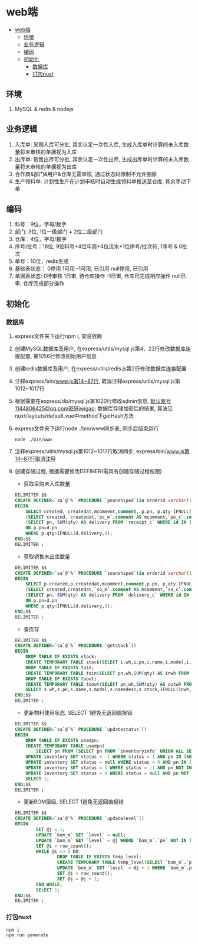 # web端
<!-- TOC -->

- [web端](#web端)
  - [环境](#环境)
  - [业务逻辑](#业务逻辑)
  - [编码](#编码)
  - [初始化](#初始化)
    - [数据库](#数据库)
    - [打包nuxt](#打包nuxt)

<!-- /TOC -->

## 环境

1. MySQL & redis & nodejs

## 业务逻辑

1. 入库单: 采购入库可分批, 其余认定一次性入库, 生成入库单时计算的未入库数量将未审核的单据视为入库
2. 出库单: 销售出库可分批, 其余认定一次性出库, 生成出库单时计算的未入库数量将未审核的单据视为出库
3. 合作商&部门&用户&仓库无需审核, 通过状态码限制不允许删除
4. 生产领料单: 计划性生产在计划审核时自动生成领料单推送至仓库, 其余手动下单

## 编码

1. 料号：9位，字母/数字
2. 部门: 3位, 1位一级部门 + 2位二级部门
3. 仓库：4位，字母/数字
4. 序号/批号：18位, 9位料号+4位年周+4位流水+1位序号/批次符, 1序号 & 0批次
5. 单号：10位，redis生成
6. 基础表状态：
    0停用
    1可用
    -1可用, 已引用
    null停用, 已引用
7. 单据表状态:
    0待审核
    1已审, 待仓库操作
    -1已审, 仓库已完成相应操作
    null已审, 仓库完成部分操作  

## 初始化

### 数据库

1. express文件夹下运行npm i, 安装依赖
2. 创建MySQL数据库及用户, 在express/utils/mysql.js第4、22行修改数据库连接配置, 第1056行修改初始用户信息
3. 创建redis数据库及用户, 在express/utils/redis.js第2行修改数据库连接配置
4. 注释express/bin/www.js第14~87行, 取消注释express/utils/mysql.js第1012~1017行
5. 根据需要在express/db/mysql.js第1020行修改admin信息, 默认账号1144806425@qq.com密码iwigao; 数据库存储加密后的结果, 算法见nuxt/layouts/default.vue中method下getHash方法
6. express文件夹下运行node ./bin/www同步表, 同步后结束运行

    ```shell
    node ./bin/www
    ```

7. 注释express/utils/mysql.js第1012~1017行取消同步, express/bin/www.js第14~87行取消注释
8. 创建存储过程, 根据需要修改DEFINER(需具有创建存储过程权限)
   - 获取采购未入库数量

    ```sql
    DELIMITER $$
    CREATE DEFINER=`sa`@`%` PROCEDURE `pounshiped`(in orderid varchar(10))
    BEGIN
        SELECT created, createdat,mcomment,comment, p.pn, p.qty-IFNULL(d.delivery,0) AS qty, IF(d.delivery IS NULL, false, true) AS shiped FROM
        (SELECT created, createdat,`po_m`.comment AS mcomment,`po_c`.comment, pn, qty FROM `po_c` LEFT JOIN `po_m` ON `po_c`.id=`po_m`.id WHERE `po_m`.id=orderid) AS p LEFT JOIN 
        (SELECT pn, SUM(qty) AS delivery FROM `receipt_c` WHERE id IN (SELECT id FROM `receipt_m` WHERE superiorid=orderid AND cat='采购入库') GROUP BY pn) AS d 
        ON p.pn=d.pn
        WHERE p.qty>IFNULL(d.delivery,0);
    END;$$
    DELIMITER ;
    ```

   - 获取销售未出库数量

    ```sql
    DELIMITER $$
    CREATE DEFINER=`sa`@`%` PROCEDURE `sounshiped`(in orderid varchar(10))
    BEGIN
        SELECT p.created,p.createdat,mcomment,comment,p.pn, p.qty-IFNULL(d.delivery,0) AS qty, IF(d.delivery IS NULL, false, true) AS shiped FROM
        (SELECT created,createdat,`so_m`.comment AS mcomment,`so_c`.comment, pn, qty FROM `so_c` LEFT JOIN `so_m` ON `so_c`.id=`so_m`.id WHERE `so_m`.id=orderid) AS p LEFT JOIN 
        (SELECT pn, SUM(qty) AS delivery FROM `delivery_c` WHERE id IN (SELECT id FROM `delivery_m` WHERE superiorid=orderid AND cat='销售出库') GROUP BY pn) AS d 
        ON p.pn=d.pn 
        WHERE p.qty>IFNULL(d.delivery,0);
    END;$$
    DELIMITER ;
    ```

    - 查库存

    ```sql
    DELIMITER $$
    CREATE DEFINER=`sa`@`%` PROCEDURE `getstock`()
    BEGIN 
        DROP TABLE IF EXISTS stock;
        CREATE TEMPORARY TABLE stock(SELECT i.wh,i.pn,i.name,i.model,i.namedesc,IFNULL(inwh.inwh,0) - IFNULL(outwh.outwh,0) AS stock FROM (SELECT whs.id AS whid,whs.name AS wh,pn,inventory.name,model,namedesc FROM inventory CROSS JOIN whs WHERE whs.status=1) AS i LEFT JOIN (SELECT pn,wh,SUM(qty) AS inwh FROM receipt_c LEFT JOIN receipt_m ON receipt_c.id = receipt_m.id WHERE receipt_m.audited IS NOT NULL GROUP BY wh,pn) AS inwh ON i.pn = inwh.pn AND i.wh = inwh.wh LEFT JOIN (SELECT pn,wh,SUM(qty) AS outwh FROM delivery_c LEFT JOIN delivery_m ON delivery_c.id = delivery_m.id WHERE delivery_m.audited IS NOT NULL GROUP BY wh,pn) AS outwh ON i.pn = outwh.pn AND i.wh = outwh.wh);
        DROP TABLE IF EXISTS toin;
        CREATE TEMPORARY TABLE toin(SELECT pn,wh,SUM(qty) AS inwh FROM receipt_c LEFT JOIN receipt_m ON receipt_c.id = receipt_m.id WHERE receipt_m.audited IS NULL GROUP BY wh,pn);
        DROP TABLE IF EXISTS toout;
        CREATE TEMPORARY TABLE toout(SELECT pn,wh,SUM(qty) AS outwh FROM delivery_c LEFT JOIN delivery_m ON delivery_c.id = delivery_m.id WHERE delivery_m.audited IS NULL GROUP BY wh,pn);
        SELECT s.wh,s.pn,s.name,s.model,s.namedesc,s.stock,IFNULL(inwh,0) AS inwh,IFNULL(outwh,0) AS outwh FROM stock AS s LEFT JOIN toin ON s.wh = toin.wh AND s.pn = toin.pn LEFT JOIN toout ON s.wh = toout.wh AND s.pn = toout.pn ORDER BY s.wh,s.pn;
    END;$$
    DELIMITER ;
    ```

    - 更新物料使用状态, SELECT 1避免无返回值报错

    ```sql
    DELIMITER $$
    CREATE DEFINER=`sa`@`%` PROCEDURE `updatestatus`()
    BEGIN
        DROP TABLE IF EXISTS usedpn;
        CREATE TEMPORARY TABLE usedpn(
            SELECT pn FROM (SELECT pn FROM `inventoryinfo` UNION ALL SELECT pn FROM `bom_c` UNION ALL SELECT pn FROM `borrow_c` UNION ALL SELECT pn FROM `delivery_c` UNION ALL SELECT pn FROM `picklist_c` UNION ALL SELECT pn FROM `po_c` UNION ALL SELECT pn FROM `producewh_c` UNION ALL SELECT pn FROM `receipt_c` UNION ALL SELECT pn FROM `so_c` UNION ALL SELECT substitutes FROM `substitutes_c` UNION ALL SELECT pn FROM `substitutes_c`) AS allpn);
        UPDATE inventory SET status = -1 WHERE status = 1 AND pn IN (SELECT pn FROM usedpn);
        UPDATE inventory SET status = null WHERE status = 0 AND pn IN (SELECT pn FROM usedpn);
        UPDATE inventory SET status = 1 WHERE status = -1 AND pn NOT IN (SELECT pn FROM usedpn);
        UPDATE inventory SET status = 0 WHERE status = null AND pn NOT IN (SELECT pn FROM usedpn);
        SELECT 1;
    END;$$
    DELIMITER ;
    ```

    - 更新BOM层级, SELECT 1避免无返回值报错

    ```sql
    DELIMITER $$
    CREATE DEFINER=`sa`@`%` PROCEDURE `updatelevel`()
    BEGIN
            SET @j = 1;
            UPDATE `bom_m` SET `level` = null;
            UPDATE `bom_m` SET `level` = @j WHERE `bom_m`.`pn` NOT IN (SELECT `cpn` FROM `bom_c`);
            SET @i = row_count();
            WHILE @i <> 0 DO
                    DROP TABLE IF EXISTS temp_level;
                    CREATE TEMPORARY TABLE temp_level(SELECT `bom_m`.`pn` FROM `bom_m` WHERE `bom_m`.`pn` IN (SELECT `cpn` FROM `bom_c` LEFT JOIN `bom_m` ON `bom_m`.`pn` = `bom_c`.`pn` WHERE `level` = @j));
                    UPDATE `bom_m` SET `level` = @j + 1 WHERE `bom_m`.pn IN (SELECT pn FROM temp_level);
                    SET @i = row_count();
                    SET @j = @j + 1;
            END WHILE;
            SELECT 1;
    END;$$
    DELIMITER ;
    ```

### 打包nuxt

``` shell
npm i
npm run generate 
```
